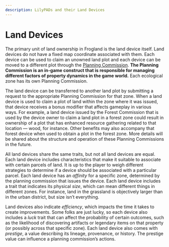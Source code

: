 ```yaml
---
description: LilyPADs and their Land Devices
---
```


# Land Devices

The primary unit of land ownership in Frogland is the land device itself. Land devices do not have a fixed map coordinate associated with them. Each device can be used to claim an unowned land plot and each device can be moved to a different plot through the [Planning Commission](../../frogland/organizations/organized-crime/the-planning-commission.md). **The Planning Commission is an in-game construct that is responsible for managing different factors of property dynamics in the game world.** Each ecological zone has its own Planning Commission.

The land device can be transferred to another land plot by submitting a request to the appropriate Planning Commission for that zone. When a land device is used to claim a plot of land within the zone where it was issued, that device receives a bonus modifier that affects gameplay in various ways. For example, a land device issued by the Forest Commission that is used by the device owner to claim a land plot in a forest zone could result in ownership of a plot that has enhanced resource gathering related to that location — wood, for instance. Other benefits may also accompany that forest device when used to obtain a plot in the forest zone. More details will be shared about the structure and operation of these Planning Commissions in the future.

All land devices share the same traits, but not all land devices are equal. Each land device includes characteristics that make it suitable to associate with certain parcels of land. It is up to the player to weigh different strategies to determine if a device should be associated with a particular parcel. Each land device has an _affinity_ for a specific zone, determined by the planning commission that issues the device. Each land device includes a trait that indicates its physical _size_, which can mean different things in different zones. For instance, land in the grassland is objectively larger than in the urban district, but size isn’t everything.

Land devices also indicate _efficiency_, which impacts the time it takes to create improvements. Some folks are just lucky, so each device also includes a _luck_ trait that can affect the probability of certain outcomes, such as the likelihood of discovering artifacts or legendary items on that property (or possibly across that specific zone). Each land device also comes with _prestige_, a value describing its lineage, provenance, or history. The prestige value can influence a planning commission’s actions.
